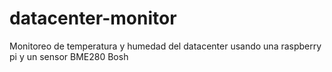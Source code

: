 # datacenter-monitor
Monitoreo de temperatura y humedad del datacenter usando una raspberry pi y un sensor BME280 Bosh
